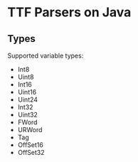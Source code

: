 # TTF Parsers on Java

## Types

Supported variable types:

- Int8
- Uint8
- Int16
- Uint16
- Uint24
- Int32
- Uint32
- FWord
- URWord
- Tag
- OffSet16
- OffSet32
